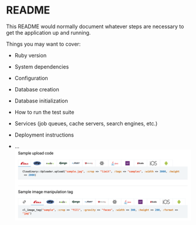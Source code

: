 # README

This README would normally document whatever steps are necessary to get the
application up and running.

Things you may want to cover:

* Ruby version

* System dependencies

* Configuration

* Database creation

* Database initialization

* How to run the test suite

* Services (job queues, cache servers, search engines, etc.)

* Deployment instructions

* ...
![Cloudinary_Usage](https://github.com/N-Ryo/FaceToImage/blob/master/back/cloudinary_usage.png?raw=true)
